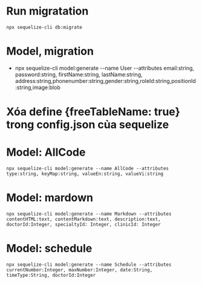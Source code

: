 # Run migratation
    npx sequelize-cli db:migrate

# Model, migration
- npx sequelize-cli model:generate --name User --attributes email:string, password:string, firstName:string, lastName:string, address:string,phonenumber:string,gender:string,roleId:string,positionId:string,image:blob


# Xóa define {freeTableName: true} trong config.json của sequelize

# Model: AllCode
    npx sequelize-cli model:generate --name AllCode --attributes type:string, keyMap:string, valueEn:string, valueVi:string

# Model: mardown
    npx sequelize-cli model:generate --name Markdown --attributes contentHTML:text, contentMarkdown:text, description:text, doctorId:Integer, specialtyId: Integer, clinicId: Integer

# Model: schedule
    npx sequelize-cli model:generate --name Schedule --attributes currentNumber:Integer, maxNumber:Integer, date:String, timeType:String, doctorId:Integer
